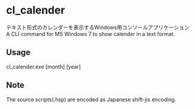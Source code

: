 cl_calender
===========

テキスト形式のカレンダーを表示するWindows用コンソールアプリケーション  
A CLI command for MS Windows 7 to show calender in a text format.

Usage
-----

cl_calender.exe [month] [year]

Note
----

The source scripts(.hsp) are encoded as Japanese shift-jis encoding.

